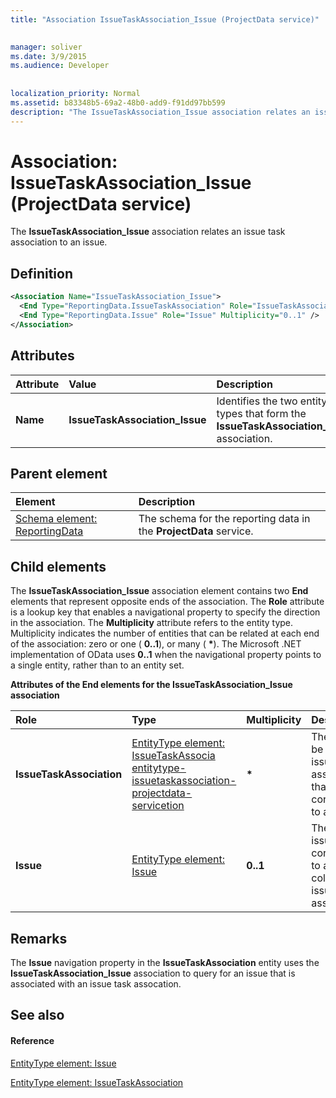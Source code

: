 ```yaml
---
title: "Association IssueTaskAssociation_Issue (ProjectData service)"

 
manager: soliver
ms.date: 3/9/2015
ms.audience: Developer
 
 
localization_priority: Normal
ms.assetid: b83348b5-69a2-48b0-add9-f91dd97bb599
description: "The IssueTaskAssociation_Issue association relates an issue task association to an issue."
---
```


# Association: IssueTaskAssociation_Issue (ProjectData service)

The **IssueTaskAssociation_Issue** association relates an issue task association to an issue. 
  
## Definition

```XML
<Association Name="IssueTaskAssociation_Issue">
  <End Type="ReportingData.IssueTaskAssociation" Role="IssueTaskAssociation" Multiplicity="*" />
  <End Type="ReportingData.Issue" Role="Issue" Multiplicity="0..1" />
</Association>
```

## Attributes

|**Attribute**|**Value**|**Description**|
|:-----|:-----|:-----|
|**Name** <br/> |**IssueTaskAssociation_Issue** <br/> |Identifies the two entity types that form the **IssueTaskAssociation_Issue** association.  <br/> |
   
## Parent element

|**Element**|**Description**|
|:-----|:-----|
|[Schema element: ReportingData](schema-reportingdata-projectdata-service.md) <br/> |The schema for the reporting data in the **ProjectData** service.  <br/> |
   
## Child elements

The **IssueTaskAssociation_Issue** association element contains two **End** elements that represent opposite ends of the association. The **Role** attribute is a lookup key that enables a navigational property to specify the direction in the association. The **Multiplicity** attribute refers to the entity type. Multiplicity indicates the number of entities that can be related at each end of the association: zero or one ( **0..1**), or many ( **\***). The Microsoft .NET implementation of OData uses **0..1** when the navigational property points to a single entity, rather than to an entity set. 
  
**Attributes of the End elements for the IssueTaskAssociation_Issue association**

|**Role**|**Type**|**Multiplicity**|**Description**|
|:-----|:-----|:-----|:-----|
|**IssueTaskAssociation** <br/> |[EntityType element: IssueTaskAssocia entitytype-issuetaskassociation-projectdata-servicetion](entitytype-issuetaskassociation-projectdata-service.md) <br/> |**\*** <br/> |There can be many issue task associations that correspond to an issue.  <br/> |
|**Issue** <br/> |[EntityType element: Issue](entitytype-issue-projectdata-service.md) <br/> |**0..1** <br/> |There is one issue that corresponds to a collection of issue task assocations.  <br/> |
   
## Remarks

The **Issue** navigation property in the **IssueTaskAssociation** entity uses the **IssueTaskAssociation_Issue** association to query for an issue that is associated with an issue task assocation. 
  
## See also

#### Reference

[EntityType element: Issue](entitytype-issue-projectdata-service.md)
  
[EntityType element: IssueTaskAssociation](entitytype-issuetaskassociation-projectdata-service.md)

